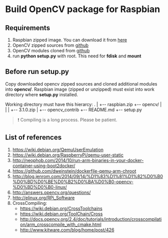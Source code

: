 Build OpenCV package for Raspbian
=======================

## Requirements

1. Raspbian zipped image. You can download it from [here](https://downloads.raspberrypi.org/raspbian_latest)
2. OpenCV zipped sources from [github](https://github.com/Itseez/opencv/releases)
3. OpenCV modules cloned from [github](https://github.com/Itseez/opencv_contrib)
4. run **python setup.py** with root. This need for **fdisk** and **mount**

## Before run **setup.py**

Copy downloaded opencv zipped sources and cloned additional modules into **opencv/**.
Raspbian image (zipped or unzipped) must exist into work directory where **setup.py** installed.

Working directory must have this hierarcy:
    .
    |
    +-- raspbian.zip
    +-- opencv/
    |   |
    |   +-- 3.1.0.zip
    |   +-- opencv_contrib
    +-- README.md
    +-- setup.py

> :exclamation: Compiling is a long process. Please be patient.

## List of references

1. https://wiki.debian.org/QemuUserEmulation
2. https://wiki.debian.org/RaspberryPi/qemu-user-static
3. http://neophob.com/2014/10/run-arm-binaries-in-your-docker-container-using-boot2docker/
4. https://github.com/dweinstein/dockerfile-qemu-arm-chroot
5. http://blog.jenrom.com/2014/09/14/%D1%83%D1%81%D1%82%D0%B0%D0%BD%D0%BE%D0%B2%D0%BA%D0%B0-opencv-%D0%BD%D0%B0-linux/
6. http://answers.opencv.org/questions/
7. http://elinux.org/RPi_Software
8. CrossCompiling:
    - https://wiki.debian.org/CrossToolchains
    - https://wiki.debian.org/ToolChain/Cross
    - http://docs.opencv.org/2.4/doc/tutorials/introduction/crosscompilation/arm_crosscompile_with_cmake.html
    - http://www.kitware.com/blog/home/post/426
